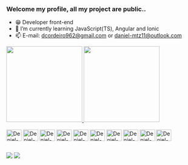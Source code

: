### Welcome my profile, all my project are public..

- 😁 Developer front-end
- 🤔 I’m currently learning JavaScript(TS), Angular and Ionic
- 📫 E-mail: dcordeiro962@gmail.com or daniel-mtz11@outlook.com

<div>
  <a href="https://github.com/DenielCordeiro"> 
  <img height="200em" src="https://github-readme-stats.vercel.app/api?username=DenielCordeiro&show_icons=true&theme=buefy&include_all_commits=true&count_private=true"/>
  <img height="200em" src="https://github-readme-stats.vercel.app/api/top-langs/?username=DenielCordeiro&layout-compact&langs_count=16&theme=buefy"/>
</div>
    
<div style="display: inline-block"> <br>
   
  <img align="center" alt="Deniel-TS" height="30" width="40" src="https://cdn.jsdelivr.net/gh/devicons/devicon/icons/typescript/typescript-original.svg"/> 
  <img align="center" alt="Deniel-JS" height="30" width="40" src="https://cdn.jsdelivr.net/gh/devicons/devicon/icons/javascript/javascript-original.svg"/>
  <img align="center" alt="Deniel-AngularJS" height="30" width="40" src="https://cdn.jsdelivr.net/gh/devicons/devicon/icons/angularjs/angularjs-original.svg"/>
  <img align="center" alt="Deniel-Ionic" height="30" width="40" src="https://cdn.jsdelivr.net/gh/devicons/devicon/icons/ionic/ionic-original.svg"/>
  <img align="center" alt="Deniel-HTML" height="30" width="40" src="https://cdn.jsdelivr.net/gh/devicons/devicon/icons/html5/html5-original.svg"/>    
  <img align="center" alt="Deniel-CSS" height="30" width="40" src="https://cdn.jsdelivr.net/gh/devicons/devicon/icons/css3/css3-original-wordmark.svg"/>
  <img align="center" alt="Deniel-SASS" height="30" width="40" src="https://cdn.jsdelivr.net/gh/devicons/devicon/icons/sass/sass-original.svg"/>
  <img align="center" alt="Deniel-Bootstrap" height="30" width="40" src="https://cdn.jsdelivr.net/gh/devicons/devicon/icons/bootstrap/bootstrap-original.svg"/>
  <img align="center" alt="Deniel-GIT" height="30" width="40" src="https://cdn.jsdelivr.net/gh/devicons/devicon/icons/git/git-original.svg"/>
  <img align="center" alt="Deniel-VsCode" height="30" width="40" src="https://cdn.jsdelivr.net/gh/devicons/devicon/icons/vscode/vscode-original.svg"/> 
</div>
  
  ##

<div>
  <!--
    <a href="" target="_blank"><img src="https://img.shields.io/badge/YouTube-FF0000?style=for-the-badge&logo=youtube&logoColor=white" target="_blank"</a>
  -->
  <a href="mailto:dcordeiro962@gmail.com" target="_blank"><img src="https://img.shields.io/badge/-Gmail-&23333?style=for-the-badge&logo=gmail&logoColor=White" target="_blank"></a>
  <a href="https://www.linkedin.com/in/daniel-de-souza-cordeiro-020915198/" target="_blank"><img src="https://img.shields.io/badge/LinkedIn-0077B5?style=for-the-badge&logo=linkedin&logoColor=white" target="_blank"></a>
  
  <a href="" target="_blank"> 
    </a>
    
</div>
